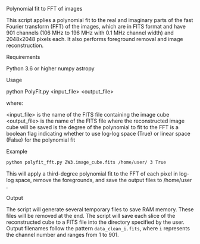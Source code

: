 Polynomial fit to FFT of images

This script applies a polynomial fit to the real and imaginary parts of the fast Fourier transform (FFT) of the images, which are in FITS format and have 901 channels (106 MHz to 196 MHz with 0.1 MHz channel width) and 2048x2048 pixels each. It also performs foreground removal and image reconstruction.

Requirements

Python 3.6 or higher
numpy
astropy

Usage

python PolyFit.py <input_file> <output_file> <degree> <log>

where:

<input_file> is the name of the FITS file containing the image cube
<output_file> is the name of the FITS file where the reconstructed image cube will be saved
<degree> is the degree of the polynomial to fit to the FFT
<log> is a boolean flag indicating whether to use log-log space (True) or linear space (False) for the polynomial fit

Example

```bash
python polyfit_fft.py ZW3.image_cube.fits /home/user/ 3 True
```

This will apply a third-degree polynomial fit to the FFT of each pixel in log-log space, remove the foregrounds, and save the output files to /home/user .

Output

The script will generate several temporary files to save RAM memory. These files will be removed at the end.
The script will save each slice of the reconstructed cube to a FITS file into the directory specified by the user.
Output filenames follow the pattern `data_clean_i.fits`, where `i` represents the channel number and ranges from 1 to 901.
